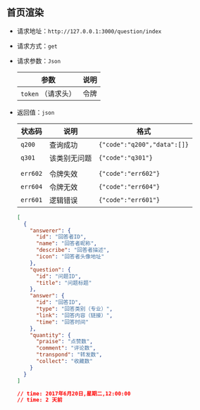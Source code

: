 ## 首页渲染

- 请求地址：`http://127.0.0.1:3000/question/index`

- 请求方式：`get` 

- 请求参数：`Json` 

  | 参数            | 说明   |
  | ------------- | ---- |
  | `token` （请求头） | 令牌   |

- 返回值：`json` 

  | 状态码      | 说明     | 格式                          |
  | -------- | ------ | --------------------------- |
  | `q200`   | 查询成功   | `{"code":"q200","data":[]}` |
  | `q301`   | 该类别无问题 | `{"code":"q301"}`           |
  |          |        |                             |
  | `err602` | 令牌失效   | `{"code":"err602"}`         |
  | `err604` | 令牌无效   | `{"code":"err604"}`         |
  | `err601` | 逻辑错误   | `{"code":"err601"}`         |

  ```json
  [
    {
      "answerer": {
        "id": "回答者ID",
        "name": "回答者昵称",
        "describe": "回答者描述",
        "icon": "回答者头像地址"
      },
      "question": {
        "id": "问题ID",
        "title": "问题标题"
      },
      "answer": {
        "id": "回答ID",
        "type": "回答类别（专业）",
        "link": "回答内容（链接）",
        "time": "回答时间"
      },
      "quantity": {
        "praise": "点赞数",
        "comment": "评论数",
        "transpond": "转发数",
        "collect": "收藏数"
      }
    }
  ]

  // time: 2017年6月20日,星期二,12:00:00
  // time: 2 天前
  ```

  ​


